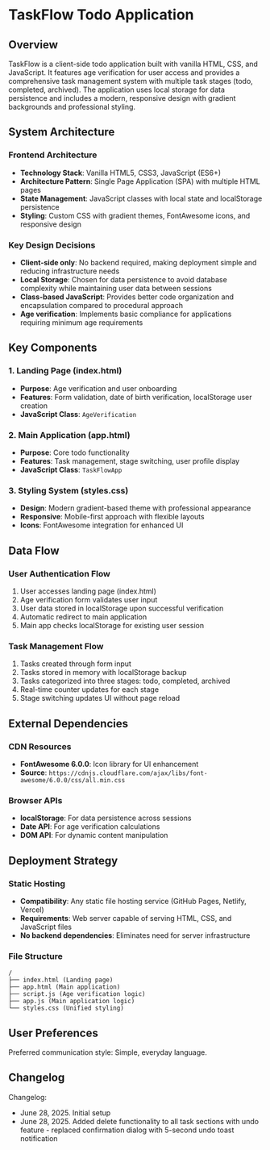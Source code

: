 # TaskFlow Todo Application

## Overview

TaskFlow is a client-side todo application built with vanilla HTML, CSS, and JavaScript. It features age verification for user access and provides a comprehensive task management system with multiple task stages (todo, completed, archived). The application uses local storage for data persistence and includes a modern, responsive design with gradient backgrounds and professional styling.

## System Architecture

### Frontend Architecture
- **Technology Stack**: Vanilla HTML5, CSS3, JavaScript (ES6+)
- **Architecture Pattern**: Single Page Application (SPA) with multiple HTML pages
- **State Management**: JavaScript classes with local state and localStorage persistence
- **Styling**: Custom CSS with gradient themes, FontAwesome icons, and responsive design

### Key Design Decisions
- **Client-side only**: No backend required, making deployment simple and reducing infrastructure needs
- **Local Storage**: Chosen for data persistence to avoid database complexity while maintaining user data between sessions
- **Class-based JavaScript**: Provides better code organization and encapsulation compared to procedural approach
- **Age verification**: Implements basic compliance for applications requiring minimum age requirements

## Key Components

### 1. Landing Page (index.html)
- **Purpose**: Age verification and user onboarding
- **Features**: Form validation, date of birth verification, localStorage user creation
- **JavaScript Class**: `AgeVerification`

### 2. Main Application (app.html)
- **Purpose**: Core todo functionality
- **Features**: Task management, stage switching, user profile display
- **JavaScript Class**: `TaskFlowApp`

### 3. Styling System (styles.css)
- **Design**: Modern gradient-based theme with professional appearance
- **Responsive**: Mobile-first approach with flexible layouts
- **Icons**: FontAwesome integration for enhanced UI

## Data Flow

### User Authentication Flow
1. User accesses landing page (index.html)
2. Age verification form validates user input
3. User data stored in localStorage upon successful verification
4. Automatic redirect to main application
5. Main app checks localStorage for existing user session

### Task Management Flow
1. Tasks created through form input
2. Tasks stored in memory with localStorage backup
3. Tasks categorized into three stages: todo, completed, archived
4. Real-time counter updates for each stage
5. Stage switching updates UI without page reload

## External Dependencies

### CDN Resources
- **FontAwesome 6.0.0**: Icon library for UI enhancement
- **Source**: `https://cdnjs.cloudflare.com/ajax/libs/font-awesome/6.0.0/css/all.min.css`

### Browser APIs
- **localStorage**: For data persistence across sessions
- **Date API**: For age verification calculations
- **DOM API**: For dynamic content manipulation

## Deployment Strategy

### Static Hosting
- **Compatibility**: Any static file hosting service (GitHub Pages, Netlify, Vercel)
- **Requirements**: Web server capable of serving HTML, CSS, and JavaScript files
- **No backend dependencies**: Eliminates need for server infrastructure

### File Structure
```
/
├── index.html (Landing page)
├── app.html (Main application)
├── script.js (Age verification logic)
├── app.js (Main application logic)
└── styles.css (Unified styling)
```

## User Preferences

Preferred communication style: Simple, everyday language.

## Changelog

Changelog:
- June 28, 2025. Initial setup
- June 28, 2025. Added delete functionality to all task sections with undo feature - replaced confirmation dialog with 5-second undo toast notification